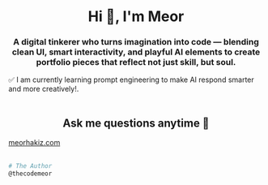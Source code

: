 <h1 align="center">Hi 👋, I'm Meor</h1>
<h3 align="center">A digital tinkerer who turns imagination into code — blending clean UI, smart interactivity, and playful AI elements to create portfolio pieces that reflect not just skill, but soul.</h3>
✅ I am currently learning prompt engineering to make AI respond smarter and more creatively!.<br><br>

<h2 align="center">Ask me questions anytime 💬</h2>
<a align="center" href="https://www.meorhakimz.com/" >meorhakiz.com</a><br><br>

```bash
# The Author
@thecodemeor
```


<!--
**thecodemeor/thecodemeor** is a ✨ _special_ ✨ repository because its `README.md` (this file) appears on your GitHub profile.

Here are some ideas to get you started:
- 🔭 I’m currently working on ...
- 👯 I’m looking to collaborate on ...
- 🤔 I’m looking for help with ...
- 💬 Ask me about ...
- 📫 How to reach me: ...
- 😄 Pronouns: ...
- ⚡ Fun fact: ...
-->
